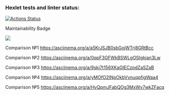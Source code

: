 ### Hexlet tests and linter status:
[![Actions Status](https://github.com/Rodion94/frontend-project-lvl2/workflows/hexlet-check/badge.svg)](https://github.com/Rodion94/frontend-project-lvl2/actions)

Maintainability Badge

<a href="https://codeclimate.com/github/Rodion94/frontend-project-lvl2/maintainability"><img src="https://api.codeclimate.com/v1/badges/b14662b828f5193e0d36/maintainability" /></a>

Comparison №1
  https://asciinema.org/a/a5KrJSJB0sbGojWTrj8GRtBcc

Comparison №2
  https://asciinema.org/a/0qpF3GFWkBSWLgOSIgkjan3Lw

Comparison №3
  https://asciinema.org/a/9ski7t156XKaGIECzpdZaSZaB

Comparison №4
   https://asciinema.org/a/yMOfO2INpOkbVvnuqpfigWaa4

Comparison №5
   https://asciinema.org/a/HvQpmJFabQOg3MxWv7wkZFacq